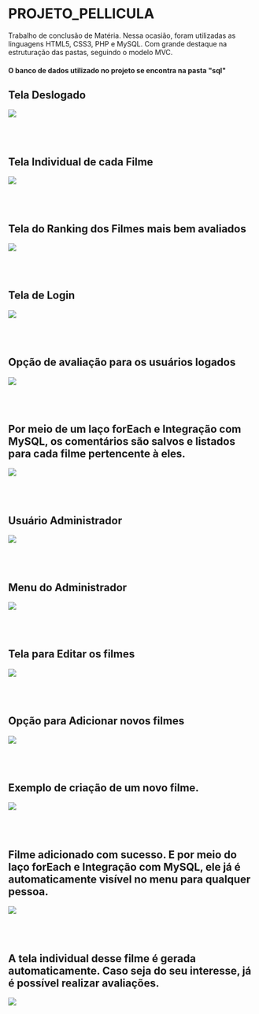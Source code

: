 # PROJETO_PELLICULA
Trabalho de conclusão de Matéria. Nessa ocasião, foram utilizadas as linguagens HTML5, CSS3, PHP e MySQL. Com grande destaque na estruturação das pastas, seguindo o modelo MVC.

<h4> O banco de dados utilizado no projeto se encontra na pasta "sql" </h4>

<h2> Tela Deslogado </h2>
<img src="https://user-images.githubusercontent.com/105173431/209451990-afd0e315-2cf2-468c-9125-8fc8a3d9fc8a.png"/>

<br/><br/>
<h2> Tela Individual de cada Filme </h2>
<img src="https://user-images.githubusercontent.com/105173431/209452024-174188f0-d7dc-4bae-82f6-12ddfd4d9bcc.png"/>

<br/><br/>
<h2> Tela do Ranking dos Filmes mais bem avaliados </h2>
<img src="https://user-images.githubusercontent.com/105173431/209452030-2b0b3ae5-8ba2-49d0-b8bb-fa9b4fd5f01d.png"/>

<br/><br/>
<h2> Tela de Login </h2>
<img src="https://user-images.githubusercontent.com/105173431/209452035-3cf1dac0-2cc7-4f16-b92a-34df31d6b95c.png"/>

<br/><br/>
<h2> Opção de avaliação para os usuários logados </h2>
<img src="https://user-images.githubusercontent.com/105173431/209452044-904f6037-8ec8-40e1-b47d-36ac79035ca0.png"/>

<br/><br/>
<h2> Por meio de um laço forEach e Integração com MySQL, os comentários são salvos e listados para cada filme pertencente à eles. </h2>
<img src="https://user-images.githubusercontent.com/105173431/209452054-064b40af-9689-44f1-84ee-e0cc03300563.png"/>

<br/><br/>
<h2> Usuário Administrador </h2>
<img src="https://user-images.githubusercontent.com/105173431/209452059-0f3d01b6-5a5a-4569-a2ec-8c8dec21b484.png"/>

<br/><br/>
<h2> Menu do Administrador </h2>
<img src="https://user-images.githubusercontent.com/105173431/209452061-60628545-977c-4a21-a113-fe10ec08beb2.png"/>

<br/><br/>
<h2> Tela para Editar os filmes </h2>
<img src="https://user-images.githubusercontent.com/105173431/209452065-25b5e5c6-f4bc-4867-847c-96cbd65a3b03.png"/>

<br/><br/>
<h2> Opção para Adicionar novos filmes </h2>
<img src="https://user-images.githubusercontent.com/105173431/209452074-30d98641-36e3-4397-b8db-a304d495bf8e.png"/>

<br/><br/>
<h2> Exemplo de criação de um novo filme. </h2>
<img src="https://user-images.githubusercontent.com/105173431/209452093-bb57e9b0-27bd-48ad-b871-bad3b5a77ef4.png"/>

<br/><br/>
<h2> Filme adicionado com sucesso. E por meio do laço forEach e Integração com MySQL, ele já é automaticamente visível no menu para qualquer pessoa. </h2>
<img src="https://user-images.githubusercontent.com/105173431/209452127-4a664eae-2b5a-477f-acf9-f50db723500c.png"/>

<br/><br/>
<h2> A tela individual desse filme é gerada automaticamente. Caso seja do seu interesse, já é possível realizar avaliações. </h2>
<img src="https://user-images.githubusercontent.com/105173431/209452154-aa367dfe-9983-4897-823d-75c0ebf75074.png"/>


